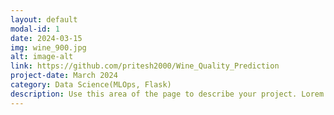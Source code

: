 ```yaml
---
layout: default
modal-id: 1
date: 2024-03-15
img: wine_900.jpg
alt: image-alt
link: https://github.com/pritesh2000/Wine_Quality_Prediction
project-date: March 2024
category: Data Science(MLOps, Flask)
description: Use this area of the page to describe your project. Lorem ipsum dolor sit amet, consectetur adipisicing elit. Mollitia neque assumenda ipsam nihil, molestias magnam, recusandae quos quis inventore quisquam velit asperiores, vitae? Reprehenderit soluta, eos quod consequuntur itaque. Nam.
---
```

